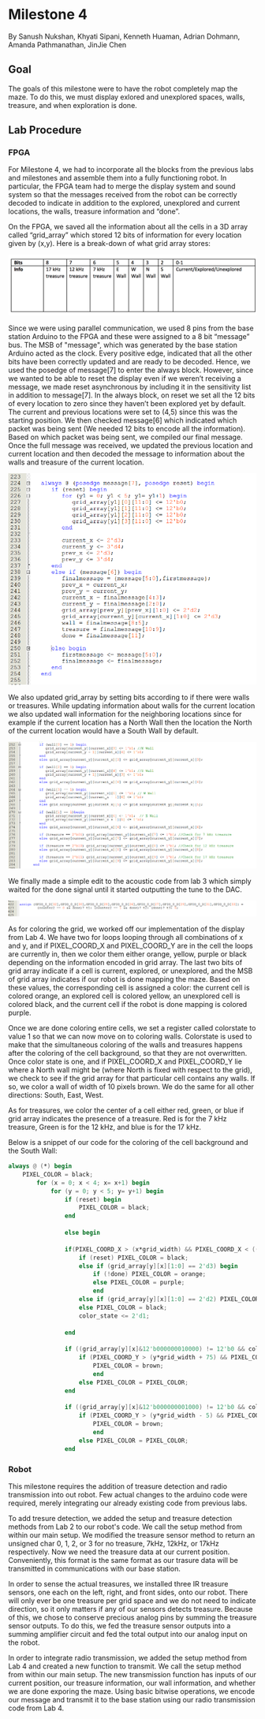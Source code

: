 # Milestone 4
By Sanush Nukshan, Khyati Sipani, Kenneth Huaman, Adrian Dohmann, Amanda Pathmanathan, JinJie Chen

## Goal
The goals of this milestone were to have the robot completely map the maze. To do this, we must display exlored and unexplored spaces, walls, treasure, and when exploration is done.

## Lab Procedure
### FPGA

For Milestone 4, we had to incorporate all the blocks from the previous labs and milestones and assemble them into a fully functioning robot. In particular, the FPGA team had to merge the display system and sound system so that the messages received from the robot can be correctly decoded to indicate in addition to the explored, unexplored and current locations, the walls, treasure information and “done”. 

On the FPGA, we saved all the information about all the cells in a 3D array called “grid_array” which stored 12 bits of information for every location given by (x,y). Here is a break-down of what grid array stores:

![](./image/Table.png)


Since we were using parallel communication, we used 8 pins from the base station Arduino to the FPGA and these were assigned to a 8 bit “message” bus. The MSB of "message", which was generated by the base station Arduino acted as the clock. Every positive edge, indicated that all the other bits have been correctly updated and are ready to be decoded. Hence, we used the posedge of message[7] to enter the always block. However, since we wanted to be able to reset the display even if we weren’t receiving a message, we made reset asynchronous by including it in the sensitivity list in addition to message[7].  In the always block, on reset we set all the 12 bits of every location to zero since they haven’t been explored yet by default. The current and previous locations were set to (4,5) since this was the starting position. We then checked message[6] which indicated which packet was being sent (We needed 12 bits to encode all the information). Based on which packet was being sent, we compiled our final message. Once the full message was received, we updated the previous location and current location and then decoded the message to information about the walls and treasure of the current location. 

![](./image/decode.PNG)

We also updated grid_array by setting bits according to if there were walls or treasures. While updating information about walls for the current location we also updated wall information for the neighboring locations since for example if the current location has a North Wall then the location the North of the current location would have a South Wall by default. 

![](./image/gridarray.PNG)

We finally made a simple edit to the acoustic code from lab 3 which simply waited for the done signal until it started outputting the tune to the DAC.  

![](./image/sound.PNG)

As for coloring the grid, we worked off our implementation of the display from Lab 4. We have two for loops looping through all combinations of x and y, and if PIXEL_COORD_X and PIXEL_COORD_Y are in the cell the loops are currently in, then we color them either orange, yellow, purple or black depending on the information encoded in grid array. The last two bits of grid array indicate if a cell is current, explored, or unexplored, and the MSB of grid array indicates if our robot is done mapping the maze. Based on these values, the corresponding cell is assigned a color: the current cell is colored orange, an explored cell is colored yellow, an unexplored cell is colored black, and the current cell if the robot is done mapping is colored purple.

Once we are done coloring entire cells, we set a register called colorstate to value 1 so that we can now move on to coloring walls. Colorstate is used to make that the simultaneous coloring of the walls and treasures happens after the coloring of the cell background, so that they are not overwritten. Once color state is one, and if PIXEL_COORD_X and PIXEL_COORD_Y lie where a North wall might be (where North is fixed with respect to the grid), we check to see if the grid array for that particular cell contains any walls. If so, we color a wall of width of 10 pixels brown. We do the same for all other directions: South, East, West.

As for treasures, we color the center of a cell either red, green, or blue if grid array indicates the presence of a treasure. Red is for the 7 kHz treasure, Green is for the 12 kHz, and blue is for the 17 kHz.

Below is a snippet of our code for the coloring of the cell background and the South Wall:

```Verilog
always @ (*) begin
	PIXEL_COLOR = black;
		for (x = 0; x < 4; x= x+1) begin
			for (y = 0; y < 5; y= y+1) begin
				if (reset) begin
					PIXEL_COLOR = black;
				end
				
				else begin

				if(PIXEL_COORD_X > (x*grid_width) && PIXEL_COORD_X < ((x+1)*grid_width) && PIXEL_COORD_Y > (y*grid_width) &&    PIXEL_COORD_Y < ((y+1)*grid_width)) begin
					if (reset) PIXEL_COLOR = black;
					else if (grid_array[y][x][1:0] == 2'd3) begin
						if (!done) PIXEL_COLOR = orange;
						else PIXEL_COLOR = purple;
						end
					else if (grid_array[y][x][1:0] == 2'd2) PIXEL_COLOR = yellow;
					else PIXEL_COLOR = black;
					color_state <= 2'd1;
				
				end
				
				if ((grid_array[y][x]&12'b000000010000) != 12'b0 && color_state==2'd1 ) begin
					if (PIXEL_COORD_Y > (y*grid_width + 75) && PIXEL_COORD_Y < (y*grid_width + 85) && PIXEL_COORD_X > (x*grid_width) && PIXEL_COORD_X < ((x+1)*grid_width )) begin
						PIXEL_COLOR = brown;
						end
					else PIXEL_COLOR = PIXEL_COLOR;
				end
				
				if ((grid_array[y][x]&12'b000000001000) != 12'b0 && color_state==2'd1 ) begin
					if (PIXEL_COORD_Y > (y*grid_width - 5) && PIXEL_COORD_Y < (y*grid_width + 5) && PIXEL_COORD_X > (x*grid_width) && PIXEL_COORD_X < ((x+1)*grid_width )) begin
						PIXEL_COLOR = brown;
						end
					else PIXEL_COLOR = PIXEL_COLOR;
				end
```


### Robot
This milestone requires the addition of treasure detection and radio transmission into out robot. Few actual changes to the arduino code were required, merely integrating our already existing code from previous labs. 

To add tresure detection, we added the setup and treasure detection methods from Lab 2 to our robot's code. We call the setup method from within our main setup. We modified the treasure sensor method to return an unsigned char 0, 1, 2, or 3 for no treasure, 7kHz, 12kHz, or 17kHz respectively. Now we need the treasure data at our current position. Conveniently, this format is the same format as our trasure data will be transmitted in communications with our base station.

In order to sense the actual treasures, we installed three IR treasure sensors, one each on the left, right, and front sides, onto our robot. There will only ever be one treasure per grid space and we do not need to indicate direction, so it only matters if any of our sensors detects treasure. Because of this, we chose to conserve precious analog pins by summing the treasure sensor outputs. To do this, we fed the treasure sensor outputs into a summing amplifier circuit and fed the total output into our analog input on the robot.

In order to integrate radio transmission, we added the setup method from Lab 4 and created a new function to transmit. We call the setup method from within our main setup. The new transmission function has inputs of our current position, our treasure information, our wall information, and whether we are done exporing the maze. Using basic bitwise operations, we encode our message and transmit it to the base station using our radio transmission code from Lab 4.

